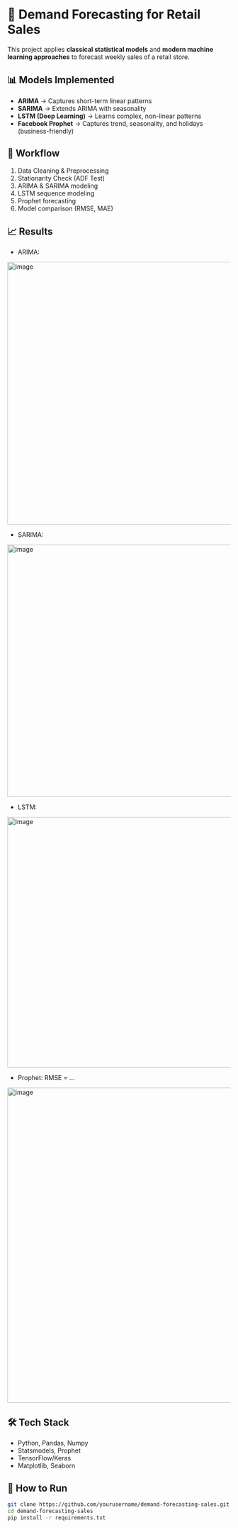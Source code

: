# 🛒 Demand Forecasting for Retail Sales

This project applies **classical statistical models** and **modern machine learning approaches** to forecast weekly sales of a retail store.  

## 📊 Models Implemented
- **ARIMA** → Captures short-term linear patterns
- **SARIMA** → Extends ARIMA with seasonality
- **LSTM (Deep Learning)** → Learns complex, non-linear patterns
- **Facebook Prophet** → Captures trend, seasonality, and holidays (business-friendly)

## 🚀 Workflow
1. Data Cleaning & Preprocessing
2. Stationarity Check (ADF Test)
3. ARIMA & SARIMA modeling
4. LSTM sequence modeling
5. Prophet forecasting
6. Model comparison (RMSE, MAE)

## 📈 Results
- ARIMA: 
<img width="1409" height="591" alt="image" src="https://github.com/user-attachments/assets/770395c6-e9a5-4e6c-b295-519070b0ea67" />

- SARIMA: 
<img width="1314" height="568" alt="image" src="https://github.com/user-attachments/assets/cdf0d53a-e669-4ead-b663-32dada9acb83" />

- LSTM:
<img width="1321" height="564" alt="image" src="https://github.com/user-attachments/assets/177606c3-0d46-4af7-aa24-84f379694cef" />

- Prophet: RMSE = ...
<img width="1320" height="709" alt="image" src="https://github.com/user-attachments/assets/6150a98f-a7bc-4ac6-a55f-58ef2c518647" />


## 🛠 Tech Stack
- Python, Pandas, Numpy
- Statsmodels, Prophet
- TensorFlow/Keras
- Matplotlib, Seaborn

## 🔗 How to Run
```bash
git clone https://github.com/yourusername/demand-forecasting-sales.git
cd demand-forecasting-sales
pip install -r requirements.txt
